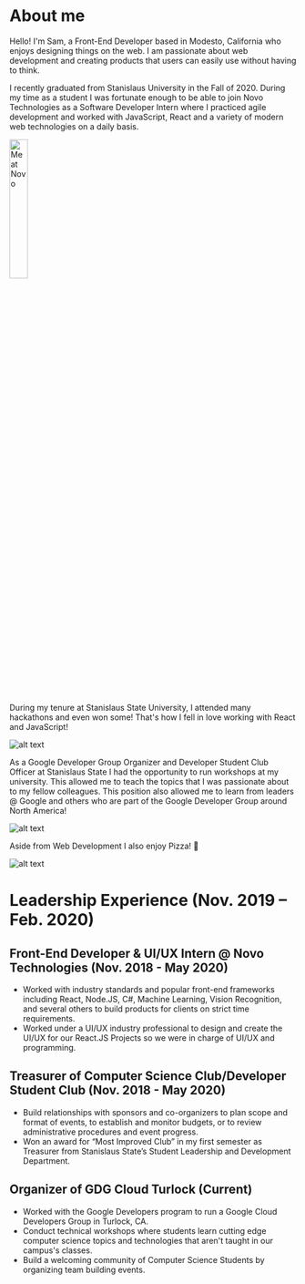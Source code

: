 # About me
Hello! I'm Sam, a Front-End Developer based in Modesto, California who enjoys designing things on the web. I am passionate about web development and creating products that users can easily use without having to think.

I recently graduated from Stanislaus University in the Fall of 2020. During my time as a student I was fortunate enough to be able to join Novo Technologies as a Software Developer Intern where I practiced agile development and worked with JavaScript, React and a variety of modern web technologies on a daily basis.

<img src="https://res.cloudinary.com/dnrbgmcm4/image/upload/v1611830743/Personal/Github%20ReadMe/1582911065781_epcx8n.jpg" alt="Me at Novo" style='height: auto; width: 25%;'>


During my tenure at Stanislaus State University, I attended many hackathons and even won some! That's how I fell in love working with React and JavaScript!

![alt text](https://res.cloudinary.com/dnrbgmcm4/image/upload/v1611830623/Personal/Github%20ReadMe/IMG_2572_larpdk.jpg "Winning HackMerced for best mobile app")


As a Google Developer Group Organizer and Developer Student Club Officer at Stanislaus State I had the opportunity to run workshops at my university. This allowed me to teach the topics that I was passionate about to my fellow colleagues. 
This position also allowed me to learn from leaders @ Google and others who are part of the Google Developer Group around North America!


![alt text](https://res.cloudinary.com/dnrbgmcm4/image/upload/v1611830624/Personal/Github%20ReadMe/GDG_SD_0220-318_evzrzu.jpg "Sam at Google Developer Group Summit")

Aside from Web Development I also enjoy Pizza! 🍕
         
![alt text](https://res.cloudinary.com/dnrbgmcm4/image/upload/v1611830623/Personal/Github%20ReadMe/IMG_20191011_150627_zlr0wa.jpg "Me at Google")

# Leadership Experience (Nov. 2019 – Feb. 2020)
## Front-End Developer & UI/UX Intern @ Novo Technologies (Nov. 2018 - May 2020)
* Worked with industry standards and popular front-end frameworks including React, Node.JS, C#, Machine Learning, Vision Recognition, and several others to build products for clients on strict time requirements.
* Worked under a UI/UX industry professional to design and create the UI/UX for our React.JS Projects so we were in charge of UI/UX
and programming.

## Treasurer of Computer Science Club/Developer Student Club (Nov. 2018 - May 2020)
* Build relationships with sponsors and co-organizers to plan scope and format of events, to establish and monitor budgets, or to review administrative procedures and event progress.
* Won an award for “Most Improved Club” in my first semester as Treasurer from Stanislaus State’s Student Leadership and Development Department.

## Organizer of GDG Cloud Turlock (Current)
* Worked with the Google Developers program to run a Google Cloud Developers Group in Turlock, CA.
* Conduct technical workshops where students learn cutting edge computer science topics and technologies that aren't taught in our
campus's classes.
* Build a welcoming community of Computer Science Students by organizing team building events.
